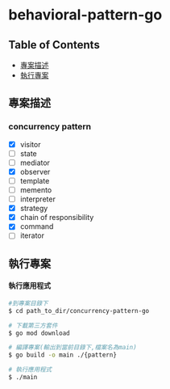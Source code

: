 # behavioral-pattern-go
## Table of Contents

 * [專案描述](#專案描述)
 * [執行專案](#執行專案)

## 專案描述

### concurrency pattern
- [x]  visitor
- [ ]  state
- [ ]  mediator
- [x]  observer
- [ ]  template
- [ ]  memento
- [ ]  interpreter
- [x]  strategy
- [x]  chain of responsibility
- [x]  command
- [ ]  iterator

## 執行專案


#### 執行應用程式

```bash
#到專案目錄下
$ cd path_to_dir/concurrency-pattern-go

# 下載第三方套件
$ go mod download

# 編譯專案(輸出到當前目錄下,檔案名為main)
$ go build -o main ./{pattern} 

# 執行應用程式
$ ./main 
```